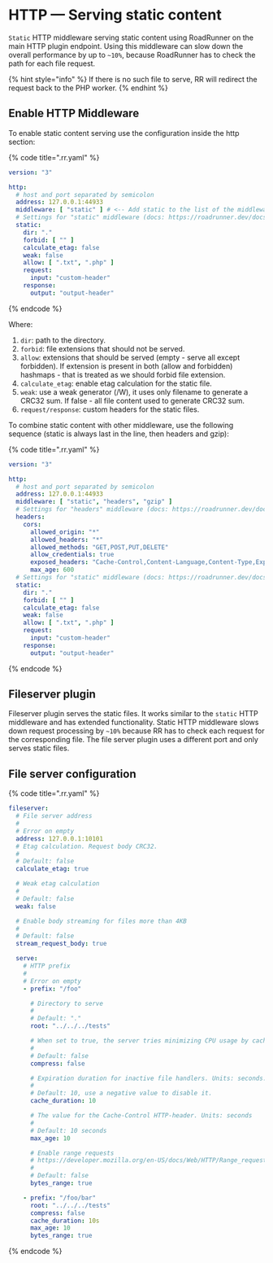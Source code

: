 # HTTP — Serving static content

`Static` HTTP middleware serving static content using RoadRunner on the main HTTP plugin endpoint. Using this middleware
can slow down the overall performance by up to `~10%`, because RoadRunner has to check the path for each file request.

{% hint style="info" %}
If there is no such file to serve, RR will redirect the request back to the PHP worker.
{% endhint %}

## Enable HTTP Middleware

To enable static content serving use the configuration inside the http section:

{% code title=".rr.yaml" %}

```yaml
version: "3"

http:
  # host and port separated by semicolon
  address: 127.0.0.1:44933
  middleware: [ "static" ] # <-- Add static to the list of the middleware
  # Settings for "static" middleware (docs: https://roadrunner.dev/docs/http-http/2023.x/en).
  static:
    dir: "."
    forbid: [ "" ]
    calculate_etag: false
    weak: false
    allow: [ ".txt", ".php" ]
    request:
      input: "custom-header"
    response:
      output: "output-header"
```

{% endcode %}

Where:

1. `dir`: path to the directory.
2. `forbid`: file extensions that should not be served.
3. `allow`: extensions that should be served (empty - serve all except forbidden). If extension is present in both (allow and forbidden) hashmaps - that is treated as we should forbid file extension.
4. `calculate_etag`: enable etag calculation for the static file.
5. `weak`: use a weak generator (/W), it uses only filename to generate a CRC32 sum. If false - all file content used to generate CRC32 sum.
6. `request/response`: custom headers for the static files.

To combine static content with other middleware, use the following sequence (static is always last in the line, then headers and gzip):

{% code title=".rr.yaml" %}

```yaml
version: "3"

http:
  # host and port separated by semicolon
  address: 127.0.0.1:44933
  middleware: [ "static", "headers", "gzip" ]
  # Settings for "headers" middleware (docs: https://roadrunner.dev/docs/http-http/2023.x/en).
  headers:
    cors:
      allowed_origin: "*"
      allowed_headers: "*"
      allowed_methods: "GET,POST,PUT,DELETE"
      allow_credentials: true
      exposed_headers: "Cache-Control,Content-Language,Content-Type,Expires,Last-Modified,Pragma"
      max_age: 600
  # Settings for "static" middleware (docs: https://roadrunner.dev/docs/http-http/2023.x/en).
  static:
    dir: "."
    forbid: [ "" ]
    calculate_etag: false
    weak: false
    allow: [ ".txt", ".php" ]
    request:
      input: "custom-header"
    response:
      output: "output-header"
```

{% endcode %}

## Fileserver plugin

Fileserver plugin serves the static files. It works similar to the `static` HTTP middleware and has extended functionality.
Static HTTP middleware slows down request processing by `~10%` because RR has to check each request for the
corresponding file.
The file server plugin uses a different port and only serves static files.

## File server configuration

{% code title=".rr.yaml" %}

```yaml
fileserver:
  # File server address
  #
  # Error on empty
  address: 127.0.0.1:10101
  # Etag calculation. Request body CRC32.
  #
  # Default: false
  calculate_etag: true

  # Weak etag calculation
  #
  # Default: false
  weak: false

  # Enable body streaming for files more than 4KB
  #
  # Default: false
  stream_request_body: true

  serve:
    # HTTP prefix
    #
    # Error on empty
    - prefix: "/foo"

      # Directory to serve
      #
      # Default: "."
      root: "../../../tests"

      # When set to true, the server tries minimizing CPU usage by caching compressed files
      #
      # Default: false
      compress: false

      # Expiration duration for inactive file handlers. Units: seconds.
      #
      # Default: 10, use a negative value to disable it.
      cache_duration: 10

      # The value for the Cache-Control HTTP-header. Units: seconds
      #
      # Default: 10 seconds
      max_age: 10

      # Enable range requests
      # https://developer.mozilla.org/en-US/docs/Web/HTTP/Range_requests
      #
      # Default: false
      bytes_range: true

    - prefix: "/foo/bar"
      root: "../../../tests"
      compress: false
      cache_duration: 10s
      max_age: 10
      bytes_range: true
```

{% endcode %}
